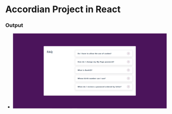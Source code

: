 # Accordian Project in React

### Output

- ![Accordian Output](https://github.com/Khawarmehfooz/accordian-project-in-react-by-codedamn/blob/main/src/assets/accordian_project.png)
